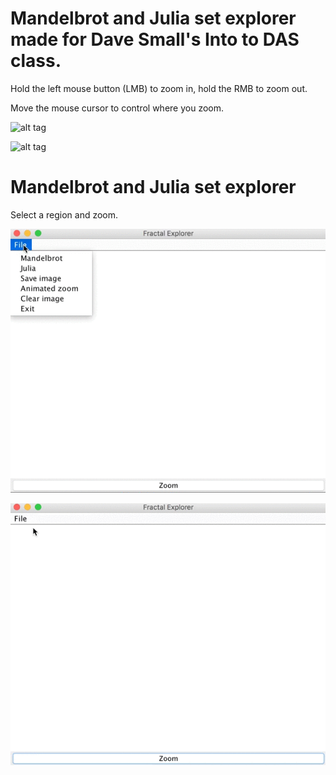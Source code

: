# Mandelbrot and Julia set explorer made for Dave Small's Into to DAS class.

Hold the left mouse button (LMB) to zoom in, hold the RMB to zoom out.

Move the mouse cursor to control where you zoom.


 ![alt tag](images/demo_10.gif)
 
 
 ![alt tag](images/zoomoutjulia.gif)


# Mandelbrot and Julia set explorer 

Select a region and zoom.

 ![alt tag](images/mandelbrot.gif)
 
 ![alt tag](images/julia.gif)
 
